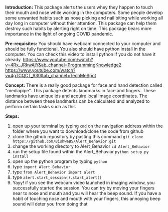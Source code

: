 **Introduction:**
This package alerts the users whey they happen to touch their mouth and nose 
while working in the computers. Some people develop some unwanted habits such as
nose picking and nail biting while working all day long in computer without thier attention. This package 
can help them destroy such habits by alerting right on time. This package bears more importance in the light of ongoing COVID pandemic.

**Pre-requisites:**
You should have webcam connected to your computer and should be fully functional. You also should have python install in the computer. You can check this video to install python if you do not have it already. https://www.youtube.com/watch?v=4Rx_JRkwAjY&ab_channel=ProgrammingKnowledge2 https://www.youtube.com/watch?v=4gTCQCT_930&ab_channel=TechMeSpot

**Concept:**
There is a really good package for face and hand detection called "mediapipe". This package detects landmarks in face and fingers. These landmarks have unique ids and acquire local image coordinates. The distance between these landmarks can be calculated and analyzed to perform certain tasks such as this

**Steps:**
1.  open up your terminal by typing `cmd` on the navigation address within the folder where you want to download/clone the code from github
2.  clone the github repository by pasting this command  `git clone https://github.com/BishwaBS/Alert_Behavior.git`
3.  change the working directory to Alert_Behavior  `cd Alert_Behavior`
4.  run the setup file found within the Alert_Behavior `python setup.py install`
5.  open up the python program by typing `python`
6.  type `import Alert_Behavior`
7.  type `from Alert_Behavior import alert`
8.  type `alert.start_session().start_alert()`
9.  Yayy! if you see the webcam video launched in imaging window, you successfully started the session. You can try by moving your fingers near to nose and mouth and you will hear the beep sound. If you have a habit of touching nose and mouth with your fingers, this annoying beep sound will deter you from doing that


